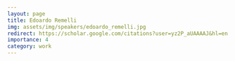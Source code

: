 ```yaml
---
layout: page
title: Edoardo Remelli
img: assets/img/speakers/edoardo_remelli.jpg
redirect: https://scholar.google.com/citations?user=yz2P_aUAAAAJ&hl=en
importance: 4
category: work
---
```

